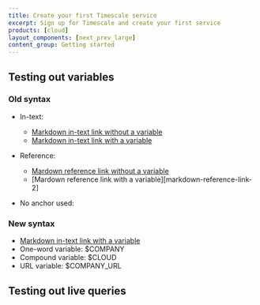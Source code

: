 ```yaml
---
title: Create your first Timescale service
excerpt: Sign up for Timescale and create your first service
products: [cloud]
layout_components: [next_prev_large]
content_group: Getting started
---
```


## Testing out variables

### Old syntax

- In-text:

  - [Markdown in-text link without a variable](https://www.timescale.com)
  - [Markdown in-text link with a variable](<Variable name="COMPANY_URL"/>)

- Reference:

  - [Mardown reference link without a variable][markdown-reference-link-1]
  - [Mardown reference link with a variable][markdown-reference-link-2]

- No anchor used: 

  <Variable name="COMPANY_URL"/>
  
### New syntax

- [Markdown in-text link with a variable]($COMPANY_URL)
- One-word variable: $COMPANY
- Compound variable: $CLOUD
- URL variable: $COMPANY_URL

[markdown-reference-link-1]: https://www.timescale.com

## Testing out live queries

<TryItOutCodeBlock queryId="some-interesting-query" />






